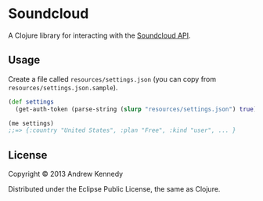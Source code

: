 # Soundcloud

A Clojure library for interacting with the [Soundcloud API](http://developers.soundcloud.com/docs/api/reference).

## Usage

Create a file called `resources/settings.json` (you can copy from `resources/settings.json.sample`).

```clojure
(def settings
  (get-auth-token (parse-string (slurp "resources/settings.json") true)))

(me settings)
;;=> {:country "United States", :plan "Free", :kind "user", ... }
```

## License

Copyright © 2013 Andrew Kennedy

Distributed under the Eclipse Public License, the same as Clojure.
